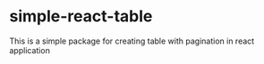 # simple-react-table
This is a simple package for creating table with pagination in react application
